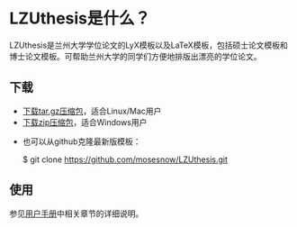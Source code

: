 # LZUthesis是什么？
LZUthesis是兰州大学学位论文的LyX模板以及LaTeX模板，包括硕士论文模板和博士论文模板。可帮助兰州大学的同学们方便地排版出漂亮的学位论文。

## 下载

* [下载tar.gz压缩包][targz]，适合Linux/Mac用户
* [下载zip压缩包][zip]，适合Windows用户

[targz]: https://github.com/mosesnow/LZUthesis/tarball/master
[zip]: https://github.com/mosesnow/LZUthesis/zipball/master

* 也可以从github克隆最新版模板：

	$ git clone https://github.com/mosesnow/LZUthesis.git

## 使用

参见[用户手册][manual]中相关章节的详细说明。

[manual]: https://raw.github.com/mosesnow/LZUthesis/master/Thesis.pdf
